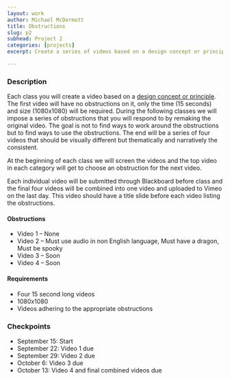 ```yaml
---
layout: work
author: Michael McDermott
title: Obstructions
slug: p2
subhead: Project 2
categories: [projects]
excerpt: Create a series of videos based on a design concept or principle. The first video is open for any approach or technique. That video will then be remade 3 different times, each time with a specific set of obstructions that must be followed.

---
```


### Description

Each class you will create a video based on a [design concept or principle](https://docs.google.com/document/d/19ye8z_YycROHcAhxQvBD6ymYoszSrxWRykdfKVj2gt0/edit?usp=sharing). The first video will have no obstructions on it, only the time (15 seconds) and size (1080x1080) will be required. During the following classes we will impose a series of obstructions that you will respond to by remaking the original video. The goal is not to find ways to work around the obstructions but to find ways to use the obstructions. The end will be a series of four videos that should be visually different but thematically and narratively the consistent.

At the beginning of each class we will screen the videos and the top video in each category will get to choose an obstruction for the next video.

Each individual video will be submitted through Blackboard before class and the final four videos will be combined into one video and uploaded to Vimeo on the last day. This video should have a title slide before each video listing the obstructions.

#### Obstructions
* Video 1 &ndash; None
* Video 2 &ndash; Must use audio in non English language, Must have a dragon, Must be spooky
* Video 3 &ndash; Soon
* Video 4 &ndash; Soon

#### Requirements
* Four 15 second long videos
* 1080x1080
* Videos adhering to the appropriate obstructions

### Checkpoints
* September 15: Start
* September 22: Video 1 due
* September 29: Video 2 due
* October 6: Video 3 due
* October 13: Video 4 and final combined videos due
